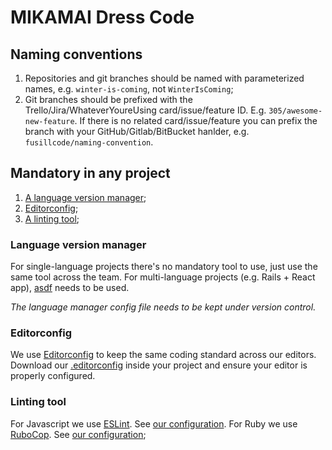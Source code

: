# MIKAMAI Dress Code

## Naming conventions

1. Repositories and git branches should be named with parameterized names, e.g. `winter-is-coming`, not `WinterIsComing`;
1. Git branches should be prefixed with the Trello/Jira/WhateverYoureUsing card/issue/feature ID. E.g. `305/awesome-new-feature`. If there is no related card/issue/feature you can prefix the branch with your GitHub/Gitlab/BitBucket hanlder, e.g. `fusillcode/naming-convention`.

## Mandatory in any project

1. [A language version manager](#language-version-manager);
1. [Editorconfig](#editorconfig);
1. [A linting tool](#linting-tool);

### Language version manager

For single-language projects there's no mandatory tool to use, just use the same tool across the team. For multi-language projects (e.g. Rails + React app), [asdf](https://github.com/asdf-vm/asdf) needs to be used.

*The language manager config file needs to be kept under version control.*

### Editorconfig

We use [Editorconfig](http://editorconfig.org) to keep the same coding standard across our editors. Download our [.editorconfig](.editorconfig) inside your project and ensure your editor is properly configured.

### Linting tool

For Javascript we use [ESLint](https://eslint.org/). See [our configuration](eslint/).
For Ruby we use [RuboCop](https://github.com/bbatsov/rubocop). See [our configuration](rubocop/);
